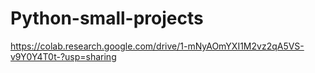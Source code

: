 # Python-small-projects

https://colab.research.google.com/drive/1-mNyAOmYXI1M2vz2qA5VS-v9Y0Y4T0t-?usp=sharing
